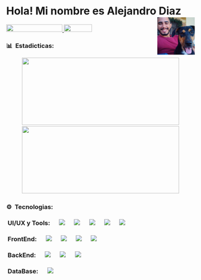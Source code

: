 # Hola! Mi nombre es Alejandro Diaz  <img src="https://media.giphy.com/media/hvRJCLFzcasrR4ia7z/giphy.gif" width="35" alt=""> <img align="right" heigth="100" width="100" src="https://github.com/Dev-Alejo/Dev-Alejo/blob/main/mailo.jpeg" />

<div>
  <a id="Stack_Overflow" href="https://es.stackoverflow.com/users/308307/dev-alejo" target="_blank" rel="noopener noreferrer">
    <img height="20em" width="150em" src="https://aleen42.github.io/badges/src/stackoverflow.svg"/>
  </a>
  <a id="Upwork" href="https://www.linkedin.com/in/alejandro-diaz-444746252/" target="_blank" rel="noopener noreferrer">
    <img height="20em" width="75em" border-radius="50%" src="https://img.shields.io/badge/UpWork-6FDA44?style=for-the-badge&logo=Upwork&logoColor=white"/>
  </a>
</div>

### 📊 &nbsp;Estadicticas:

<div align="center">
  <a href="https://github.com/Dev-Alejo">
    <img height="180em" width="420em" src="https://github-readme-stats.vercel.app/api?username=Dev-Alejo&show_icons=true&theme=transparent"/>  
    <img height="180em" width="420em" src="https://github-readme-stats.vercel.app/api/top-langs/?username=Dev-Alejo&layout=compact&theme=transparent"/>
  </a>
</div>

### ⚙️ &nbsp;Tecnologias:

### &nbsp;UI/UX y Tools: &emsp; <img heigth="15" width="25" src="https://cdn.jsdelivr.net/gh/devicons/devicon/icons/git/git-original.svg" /> &emsp; <img heigth="15" width="25" src="https://i.postimg.cc/SNC7CYCJ/github.png"/> &emsp; <img heigth="15" width="25" src="https://cdn.jsdelivr.net/gh/devicons/devicon/icons/vscode/vscode-original.svg" /> &emsp; <img heigth="15" width="25" src="https://upload.wikimedia.org/wikipedia/commons/4/45/Notion_app_logo.png" /> &emsp; <img heigth="15" width="25" src="https://cdn.jsdelivr.net/gh/devicons/devicon/icons/trello/trello-plain.svg" />

### &nbsp;FrontEnd: &emsp; <img heigth="15" width="25" src="https://cdn.jsdelivr.net/gh/devicons/devicon/icons/html5/html5-original.svg" /> &emsp; <img heigth="15" width="25" src="https://cdn.jsdelivr.net/gh/devicons/devicon/icons/css3/css3-original.svg" /> &emsp; <img heigth="20" width="30" src="https://cdn.jsdelivr.net/gh/devicons/devicon/icons/bootstrap/bootstrap-original.svg" /> &emsp; <img heigth="15" width="25" src="https://cdn.jsdelivr.net/gh/devicons/devicon/icons/javascript/javascript-original.svg" />

### &nbsp;BackEnd: &emsp; <img heigth="15" width="25" src="https://cdn.jsdelivr.net/gh/devicons/devicon/icons/java/java-original.svg" /> &emsp; <img heigth="15" width="25" src="https://cdn.jsdelivr.net/gh/devicons/devicon/icons/spring/spring-original.svg" /> &emsp; <img heigth="25" width="35" src="https://cdn.jsdelivr.net/gh/devicons/devicon/icons/php/php-original.svg" />

### &nbsp;DataBase: &emsp; <img heigth="25" width="35" src="https://cdn.jsdelivr.net/gh/devicons/devicon/icons/mysql/mysql-original-wordmark.svg" />
